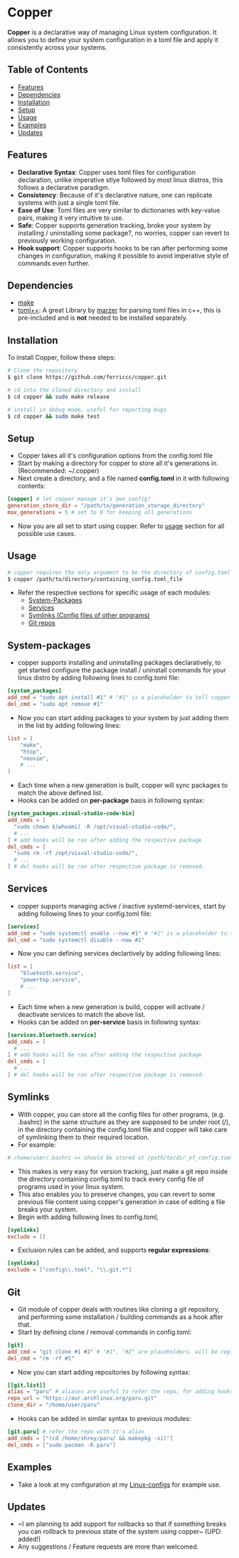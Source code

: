 # Copper

**Copper** is a declarative way of managing Linux system configuration. It allows you to define your system configuration in a toml file and apply it consistently across your systems.

## Table of Contents

* [Features](#features)
* [Dependencies](#dependencies)
* [Installation](#installation)
* [Setup](#setup)
* [Usage](#usage)
* [Examples](#examples)
* [Updates](#updates)

## Features

- **Declarative Syntax**: Copper uses toml files for configuration declaration, unlike imperative stlye followed by most linux distros, this follows a declarative paradigm.
- **Consistency**: Because of it's declarative nature, one can replicate systems with just a single toml file.
- **Ease of Use**: Toml files are very similar to dictionaries with key-value pairs, making it very intuitive to use.
- **Safe**: Copper supports generation tracking, broke your system by installing / uninstalling some package?, no worries, copper can revert to previously working configuration.
- **Hook support**: Copper supports hooks to be ran after performing some changes in configuration, making it possible to avoid imperative style of commands even further.

## Dependencies

- [make](https://www.gnu.org/software/make/)
- [toml++](https://github.com/marzer/tomlplusplus): A great Library by [marzer](https://github.com/marzer) for parsing toml files in c++, this is pre-included and is **not** needed to be installed separately.

## Installation

To install Copper, follow these steps:

```bash
# Clone the repository
$ git clone https://github.com/ferriccc/copper.git
```

```bash
# cd into the cloned directory and install
$ cd copper && sudo make release
```

```bash
# install in debug mode, useful for reporting bugs
$ cd copper && sudo make test
```

## Setup
- Copper takes all it's configuration options from the config.toml file
- Start by making a directory for copper to store all it's generations in. (Recommended: ~/.copper)
- Next create a directory, and a file named **config.toml** in it with following contents:
```toml
[copper] # let copper manage it's own config!
generation_store_dir = "/path/to/generation_storage_directory"
max_generations = 5 # set to 0 for keeping all generations
```
- Now you are all set to start using copper. Refer to [usage](#usage) section for all possible use cases.

## Usage
```bash
# copper requires the only argument to be the directory of config.toml file which is to be applied
$ copper /path/to/directory/containing_config.toml_file
```
* Refer the respective sections for specific usage of each modules:
    * [System-Packages](#system-packages)
    * [Services](#services)
    * [Symlinks (Config files of other programs)](#symlinks)
    * [Git repos](#git)

## System-packages
* copper supports installing and uninstalling packages declaratively, to get started configure the package install / uninstall commands for your linux distro by adding following lines to config.toml file:
```toml
[system_packages] 
add_cmd = "sudo apt install #1" # "#1" is a placeholder to tell copper to replace it with package name
del_cmd = "sudo apt remove #1"
```
* Now you can start adding packages to your system by just adding them in the list by adding following lines:
```toml
list = [
    "make",
    "htop",
    "neovim",
    # ...
]
```
* Each time when a new generation is built, copper will sync packages to match the above defined list.
* Hooks can be added on **per-package** basis in following syntax:
```toml
[system_packages.visual-studio-code-bin]
add_cmds = [
  "sudo chown $(whoami) -R /opt/visual-studio-code/",
  # ...
] # add hooks will be ran after adding the respective package
del_cmds = [
  "sudo rm -rf /opt/visual-studio-code/",
  # ...
] # del hooks will be ran after respective package is removed.
```

## Services
* copper supports managing active / inactive systemd-services, start by adding following lines to your config.toml file:
```toml
[services]
add_cmd = "sudo systemctl enable --now #1" # "#1" is a placeholder to tell copper to replace it with service name
del_cmd = "sudo systemctl disable --now #1"
```
* Now you can defining services declartively by adding following lines:
```toml
list = [
    "bluetooth.service", 
    "powertop.service",
    # ...
]
```
* Each time when a new generation is build, copper will activate / deactivate services to match the above list.
* Hooks can be added on **per-service** basis in following syntax:
```toml
[services.bluetooth.service]
add_cmds = [
  # ...
] # add hooks will be ran after adding the respective package
del_cmds = [
  # ...
] # del hooks will be ran after respective package is removed.
```

## Symlinks
* With copper, you can store all the config files for other programs, (e.g. .bashrc) in the same structure as they are supposed to be under root (/), in the directory containing the config.toml file and copper will take care of symlinking them to their required location.
* For example:
``` bash
# /home/user/.bashrc => should be stored at /path/to/dir_of_config.toml/home/user/.bashrc
```
* This makes is very easy for version tracking, just make a git repo inside the directory containing config.toml to track every config file of programs used in your linux system.
* This also enables you to preserve changes, you can revert to some previous file content using copper's generation in case of editing a file breaks your system.
* Begin with adding following lines to config.toml,
```toml
[symlinks]
exclude = []
```
* Exclusion rules can be added, and supports **regular expressions**:
```toml
[symlinks]
exclude = ["config\\.toml", "\\.git.*"]
```
## Git
* Git module of copper deals with routines like cloning a git repository, and performing some installation / building commands as a hook after that.
* Start by defining clone / removal commands in config.toml:
```toml
[git]
add_cmd = "git clone #1 #2" # "#1", "#2" are placeholders, will be replaced by repo url, destination respectively
del_cmd = "rm -rf #1"
```
* Now you can start adding repositories by following syntax:
```toml
[[git.list]]
alias = "paru" # aliases are useful to refer the repo, for adding hooks in future
repo_url = "https://aur.archlinux.org/paru.git"
clone_dir = "/home/user/paru"
```
* Hooks can be added in similar syntax to previous modules:
```toml
[git.paru] # refer the repo with it's alias
add_cmds = ["(cd /home/shrey/paru/ && makepkg -si)"]
del_cmds = ["sudo pacman -R paru"]
```

## Examples
- Take a look at my configuration at my [Linux-configs](https://github.com/Ferriccc/my-linux-configs) for example use.

## Updates
- ~I am planning to add support for rollbacks so that if something breaks you can rollback to previous state of the system using copper~ (UPD: added!)
- Any suggestions / Feature requests are more than welcomed.
